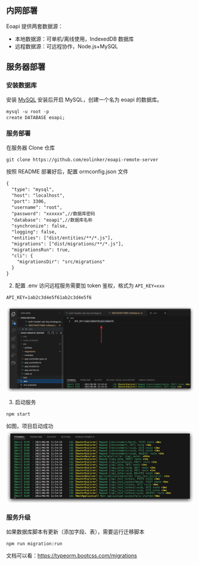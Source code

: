 ## 内网部署

Eoapi 提供两套数据源：

- 本地数据源：可单机/离线使用，IndexedDB 数据库
- 远程数据源：可远程协作，Node.js+MySQL

## 服务器部署

### 安装数据库

安装 [MySQL](https://zhuanlan.zhihu.com/p/27960044)
安装后开启 MySQL，创建一个名为 eoapi 的数据库。

```
mysql -u root -p
create DATABASE eoapi;
```

### 服务部署

在服务器 Clone 仓库

```
git clone https://github.com/eolinker/eoapi-remote-server
```

按照 README 部署好后，配置 ormconfig.json 文件
```
{
  "type": "mysql",
  "host": "localhost",
  "port": 3306,
  "username": "root",
  "password": "xxxxxx",//数据库密码
  "database": "eoapi",//数据库名称
  "synchronize": false,
  "logging": false,
  "entities": ["dist/entities/**/*.js"],
  "migrations": ["dist/migrations/**/*.js"],
  "migrationsRun": true,
  "cli": {
    "migrationsDir": "src/migrations"
  }
}
```
2. 配置 .env
访问远程服务需要加 token 鉴权，格式为 `API_KEY=xxx`
```
API_KEY=1ab2c3d4e5f61ab2c3d4e5f6
```
![](../assets/images/2022-06-15-18-59-37.png)

3. 启动服务
```
npm start
```
如图，项目启动成功
![](../assets/images/2022-06-15-19-00-12.png)

### 服务升级
如果数据库脚本有更新（添加字段、表），需要运行迁移脚本
```
npm run migration:run
```

文档可以看：https://typeorm.bootcss.com/migrations